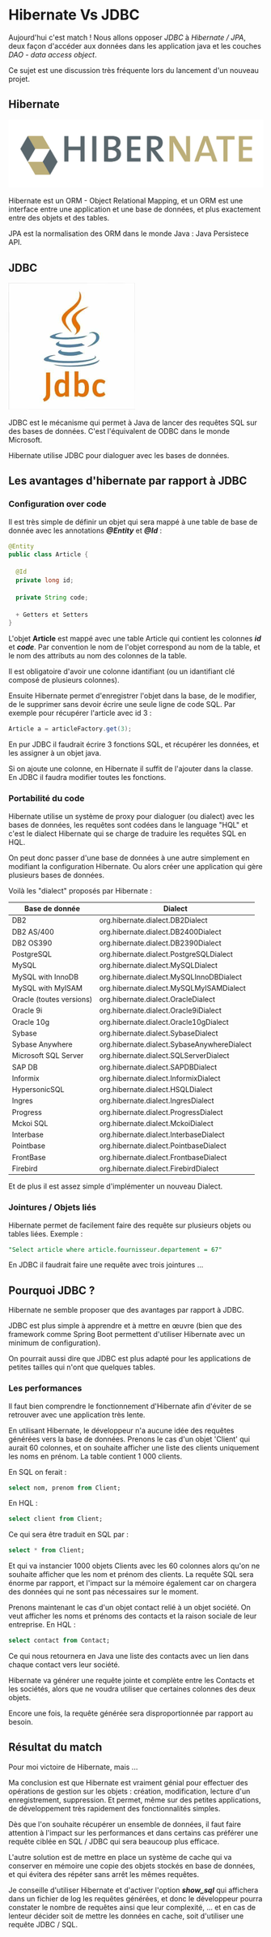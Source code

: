 # Hibernate Vs JDBC

Aujourd'hui c'est match ! Nous allons opposer *JDBC* à *Hibernate / JPA*, deux façon d'accéder aux données dans les application java et les couches *DAO - data access object*.

Ce sujet est une discussion très fréquente lors du lancement d'un nouveau projet.

## Hibernate

![alt text](img/hibernate.svg)

Hibernate est un ORM - Object Relational Mapping, et un ORM est une interface entre une application et une base de données, et plus exactement entre des objets et des tables.

JPA est la normalisation des ORM dans le monde Java : Java Persistece API.

## JDBC

![alt text](img/jdbc.png)

JDBC est le mécanisme qui permet à Java de lancer des requêtes SQL sur des bases de données. C'est l'équivalent de ODBC dans le monde Microsoft. 

Hibernate utilise JDBC pour dialoguer avec les bases de données. 

## Les avantages d'hibernate par rapport à JDBC

### Configuration over code

Il est très simple de définir un objet qui sera mappé à une table de base de donnée avec les annotations ***@Entity*** et ***@Id*** :

```java
@Entity
public class Article {
  
  @Id
  private long id;
  
  private String code;

  + Getters et Setters
}
```

L'objet **Article** est mappé avec une table Article qui contient les colonnes ***id*** et ***code***. Par convention le nom de l'objet correspond au nom de la table, et le nom des attributs au nom des colonnes de la table. 

Il est obligatoire d'avoir une colonne idantifiant (ou un idantifiant clé composé de plusieurs colonnes).

Ensuite Hibernate permet d'enregistrer l'objet dans la base, de le modifier, de le supprimer sans devoir écrire une seule ligne de code SQL. Par exemple pour récupérer l'article avec id 3 : 

```java
Article a = articleFactory.get(3);
```

En pur JDBC il faudrait écrire 3 fonctions SQL, et récupérer les données, et les assigner à un objet java.

Si on ajoute une colonne, en Hibernate il suffit de l'ajouter dans la classe. En JDBC il faudra modifier toutes les fonctions. 

### Portabilité du code 

Hibernate utilise un système de proxy pour dialoguer (ou dialect) avec les bases de données, les requêtes sont codées dans le language "HQL" et c'est le dialect Hibernate qui se charge de traduire les requêtes SQL en HQL.

On peut donc passer d'une base de données à une autre simplement en modifiant la configuration Hibernate. Ou alors créer une application qui gère plusieurs bases de données.

Voilà les "dialect" proposés par Hibernate :

|Base de donnée|Dialect                                     |
---------------|--------------------------------------------|
|DB2    |org.hibernate.dialect.DB2Dialect
|DB2 AS/400 |org.hibernate.dialect.DB2400Dialect
|DB2 OS390  |org.hibernate.dialect.DB2390Dialect
|PostgreSQL |org.hibernate.dialect.PostgreSQLDialect
|MySQL  |org.hibernate.dialect.MySQLDialect
|MySQL with InnoDB  |org.hibernate.dialect.MySQLInnoDBDialect
|MySQL with MyISAM  |org.hibernate.dialect.MySQLMyISAMDialect
|Oracle (toutes versions)   |org.hibernate.dialect.OracleDialect
|Oracle 9i  |org.hibernate.dialect.Oracle9iDialect
|Oracle 10g |org.hibernate.dialect.Oracle10gDialect
|Sybase |org.hibernate.dialect.SybaseDialect
|Sybase Anywhere    |org.hibernate.dialect.SybaseAnywhereDialect
|Microsoft SQL Server   |org.hibernate.dialect.SQLServerDialect
|SAP DB |org.hibernate.dialect.SAPDBDialect
|Informix   |org.hibernate.dialect.InformixDialect
|HypersonicSQL  |org.hibernate.dialect.HSQLDialect
|Ingres |org.hibernate.dialect.IngresDialect
|Progress   |org.hibernate.dialect.ProgressDialect
|Mckoi SQL  |org.hibernate.dialect.MckoiDialect
|Interbase  |org.hibernate.dialect.InterbaseDialect
|Pointbase  |org.hibernate.dialect.PointbaseDialect
|FrontBase  |org.hibernate.dialect.FrontbaseDialect
|Firebird   |org.hibernate.dialect.FirebirdDialect

Et de plus il est assez simple d'implémenter un nouveau Dialect.

### Jointures / Objets liés 

Hibernate permet de facilement faire des requête sur plusieurs objets ou tables liées. Exemple :

```sql
"Select article where article.fournisseur.departement = 67"
```

En JDBC il faudrait faire une requête avec trois jointures ...

## Pourquoi JDBC ?

Hibernate ne semble proposer que des avantages par rapport à JDBC. 

JDBC est plus simple à apprendre et à mettre en œuvre (bien que des framework comme Spring Boot permettent d'utiliser Hibernate avec un minimum de configuration).

On pourrait aussi dire que JDBC est plus adapté pour les applications de petites tailles qui n'ont que quelques tables. 

### Les performances

Il faut bien comprendre le fonctionnement d'Hibernate afin d'éviter de se retrouver avec une application très lente.

En utilisant Hibernate, le développeur n'a aucune idée des requêtes générées vers la base de données. Prenons le cas d'un objet 'Client' qui aurait 60 colonnes, et on souhaite afficher une liste des clients uniquement les noms en prénom. La table contient 1 000 clients.

En SQL on ferait : 

```sql
select nom, prenom from Client;
```

En HQL :

```sql
select client from Client;
```

Ce qui sera être traduit en SQL par :

```sql
select * from Client;
```
Et qui va instancier 1000 objets Clients avec les 60 colonnes alors qu'on ne souhaite afficher que les nom et prénom des clients. La requête SQL sera énorme par rapport, et l'impact sur la mémoire également car on chargera des données qui ne sont pas nécessaires sur le moment.

Prenons maintenant le cas d'un objet contact relié à un objet société. On veut afficher les noms et prénoms des contacts et la raison sociale de leur entreprise. En HQL :

```sql
select contact from Contact;
```

Ce qui nous retournera en Java une liste des contacts avec un lien dans chaque contact vers leur société.

Hibernate va générer une requête jointe et complète entre les Contacts et les sociétés, alors que ne voudra utiliser que certaines colonnes des deux objets.

Encore une fois, la requête générée sera disproportionnée par rapport au besoin. 

## Résultat du match

Pour moi victoire de Hibernate, mais ... 

Ma conclusion est que Hibernate est vraiment génial pour effectuer des opérations de gestion sur les objets : création, modification, lecture d'un enregistrement, suppression. Et permet, même sur des petites applications, de développement très rapidement des fonctionnalités simples.

Dès que l'on souhaite récupérer un ensemble de données, il faut faire attention à l'impact sur les performances et dans certains cas préférer une requête ciblée en SQL / JDBC qui sera beaucoup plus efficace.

L'autre solution est de mettre en place un système de cache qui va conserver en mémoire une copie des objets stockés en base de données, et qui évitera des répéter sans arrêt les mêmes requêtes.

Je conseille d'utiliser Hibernate et d'activer l'option ***show_sql*** qui affichera dans un fichier de log les requêtes générées, et donc le développeur pourra constater le nombre de requêtes ainsi que leur complexité, ... et en cas de lenteur décider soit de mettre les données en cache, soit d'utiliser une requête JDBC / SQL.